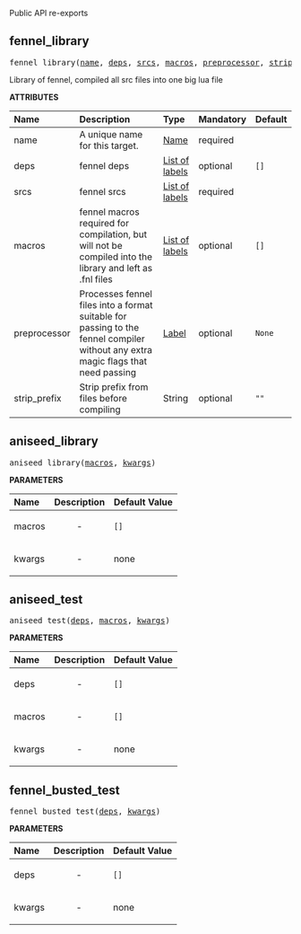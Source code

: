 <!-- Generated with Stardoc: http://skydoc.bazel.build -->

Public API re-exports

<a id="fennel_library"></a>

## fennel_library

<pre>
fennel_library(<a href="#fennel_library-name">name</a>, <a href="#fennel_library-deps">deps</a>, <a href="#fennel_library-srcs">srcs</a>, <a href="#fennel_library-macros">macros</a>, <a href="#fennel_library-preprocessor">preprocessor</a>, <a href="#fennel_library-strip_prefix">strip_prefix</a>)
</pre>

Library of fennel, compiled all src files into one big lua file

**ATTRIBUTES**


| Name  | Description | Type | Mandatory | Default |
| :------------- | :------------- | :------------- | :------------- | :------------- |
| <a id="fennel_library-name"></a>name |  A unique name for this target.   | <a href="https://bazel.build/concepts/labels#target-names">Name</a> | required |  |
| <a id="fennel_library-deps"></a>deps |  fennel deps   | <a href="https://bazel.build/concepts/labels">List of labels</a> | optional |  `[]`  |
| <a id="fennel_library-srcs"></a>srcs |  fennel srcs   | <a href="https://bazel.build/concepts/labels">List of labels</a> | required |  |
| <a id="fennel_library-macros"></a>macros |  fennel macros required for compilation, but will not be compiled into the library and left as .fnl files   | <a href="https://bazel.build/concepts/labels">List of labels</a> | optional |  `[]`  |
| <a id="fennel_library-preprocessor"></a>preprocessor |  Processes fennel files into a format suitable for passing to the fennel compiler without any extra magic flags that need passing   | <a href="https://bazel.build/concepts/labels">Label</a> | optional |  `None`  |
| <a id="fennel_library-strip_prefix"></a>strip_prefix |  Strip prefix from files before compiling   | String | optional |  `""`  |


<a id="aniseed_library"></a>

## aniseed_library

<pre>
aniseed_library(<a href="#aniseed_library-macros">macros</a>, <a href="#aniseed_library-kwargs">kwargs</a>)
</pre>



**PARAMETERS**


| Name  | Description | Default Value |
| :------------- | :------------- | :------------- |
| <a id="aniseed_library-macros"></a>macros |  <p align="center"> - </p>   |  `[]` |
| <a id="aniseed_library-kwargs"></a>kwargs |  <p align="center"> - </p>   |  none |


<a id="aniseed_test"></a>

## aniseed_test

<pre>
aniseed_test(<a href="#aniseed_test-deps">deps</a>, <a href="#aniseed_test-macros">macros</a>, <a href="#aniseed_test-kwargs">kwargs</a>)
</pre>



**PARAMETERS**


| Name  | Description | Default Value |
| :------------- | :------------- | :------------- |
| <a id="aniseed_test-deps"></a>deps |  <p align="center"> - </p>   |  `[]` |
| <a id="aniseed_test-macros"></a>macros |  <p align="center"> - </p>   |  `[]` |
| <a id="aniseed_test-kwargs"></a>kwargs |  <p align="center"> - </p>   |  none |


<a id="fennel_busted_test"></a>

## fennel_busted_test

<pre>
fennel_busted_test(<a href="#fennel_busted_test-deps">deps</a>, <a href="#fennel_busted_test-kwargs">kwargs</a>)
</pre>



**PARAMETERS**


| Name  | Description | Default Value |
| :------------- | :------------- | :------------- |
| <a id="fennel_busted_test-deps"></a>deps |  <p align="center"> - </p>   |  `[]` |
| <a id="fennel_busted_test-kwargs"></a>kwargs |  <p align="center"> - </p>   |  none |


